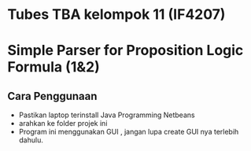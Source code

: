 # Tubes TBA kelompok 11 (IF4207)
# Simple Parser for Proposition Logic Formula (1&2)
## Cara Penggunaan
 - Pastikan laptop terinstall Java Programming Netbeans
 - arahkan ke folder projek ini
 - Program ini menggunakan GUI , jangan lupa create GUI nya terlebih dahulu.

